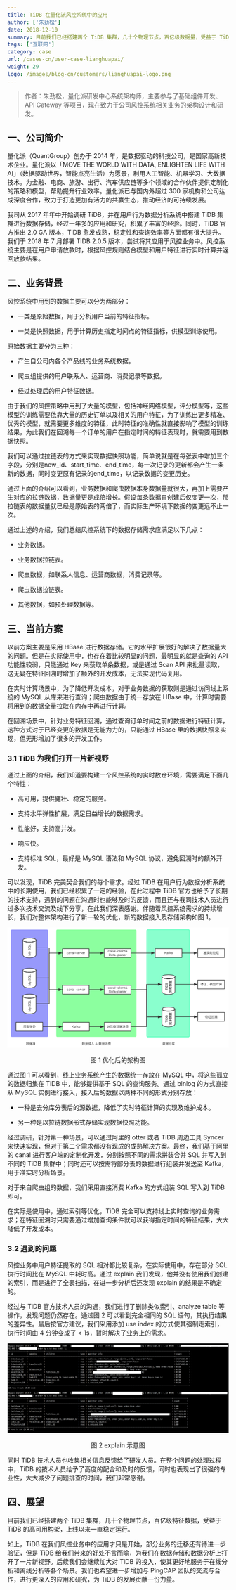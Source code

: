 ```yaml
---
title: TiDB 在量化派风控系统中的应用
author: ['朱劲松']
date: 2018-12-10
summary: 目前我们已经搭建两个 TiDB 集群，几十个物理节点，百亿级数据量，受益于 TiDB 的高可用构架，上线以来一直稳定运行。
tags: ['互联网']
category: case
url: /cases-cn/user-case-lianghuapai/
weight: 29
logo: /images/blog-cn/customers/lianghuapai-logo.png
---
```


>作者：朱劲松，量化派研发中心系统架构师，主要参与了基础组件开发、API Gateway 等项目，现在致力于公司风控系统相关业务的架构设计和研发。

## 一、公司简介

量化派（QuantGroup）创办于 2014 年，是数据驱动的科技公司，是国家高新技术企业。量化派以「MOVE THE WORLD WITH DATA, ENLIGHTEN LIFE WITH AI」（数据驱动世界，智能点亮生活）为愿景，利用人工智能、机器学习、大数据技术。为金融、电商、旅游、出行、汽车供应链等多个领域的合作伙伴提供定制化的策略和模型，帮助提升行业效率。量化派已与国内外超过 300 家机构和公司达成深度合作，致力于打造更加有活力的共赢生态，推动经济的可持续发展。

我司从 2017 年年中开始调研 TiDB，并在用户行为数据分析系统中搭建 TiDB 集群进行数据存储，经过一年多的应用和研究，积累了丰富的经验。同时，TiDB 官方推出 2.0 GA 版本，TiDB 愈发成熟，稳定性和查询效率等方面都有很大提升。我们于 2018 年 7 月部署 TiDB 2.0.5 版本，尝试将其应用于风控业务中。风控系统主要是在用户申请放款时，根据风控规则结合模型和用户特征进行实时计算并返回放款结果。

## 二、业务背景

风控系统中用到的数据主要可以分为两部分：

* 一类是原始数据，用于分析用户当前的特征指标。

* 一类是快照数据，用于计算历史指定时间点的特征指标，供模型训练使用。

原始数据主要分为三种：

* 产生自公司内各个产品线的业务系统数据。

* 爬虫组提供的用户联系人、运营商、消费记录等数据。

* 经过处理后的用户特征数据。

由于我们的风控策略中用到了大量的模型，包括神经网络模型，评分模型等，这些模型的训练需要依靠大量的历史订单以及相关的用户特征，为了训练出更多精准、优秀的模型，就需要更多维度的特征，此时特征的准确性就直接影响了模型的训练结果，为此我们在回溯每一个订单的用户在指定时间的特征表现时，就需要用到数据快照。

我们可以通过拉链表的方式来实现数据快照功能，简单说就是在每张表中增加三个字段，分别是new_id、start_time、end_time，每一次记录的更新都会产生一条新的数据，同时变更原有记录的end_time，以记录数据的变更历史。

通过上面的介绍可以看到，业务数据和爬虫数据本身数据量就很大，再加上需要产生对应的拉链数据，数据量更是成倍增长。假设每条数据自创建后仅变更一次，那拉链表的数据量就已经是原始表的两倍了，而实际生产环境下数据的变更远不止一次。

通过上述的介绍，我们总结风控系统下的数据存储需求应满足以下几点：

* 业务数据。

* 业务数据拉链表。

* 爬虫数据，如联系人信息、运营商数据，消费记录等。

* 爬虫数据拉链表。

* 其他数据，如预处理数据等。

## 三、当前方案

以前方案主要是采用 HBase 进行数据存储。它的水平扩展很好的解决了数据量大的问题。但是在实际使用中，也存在着比较明显的问题，最明显的就是查询的 API 功能性较弱，只能通过 Key 来获取单条数据，或是通过 Scan API 来批量读取，这无疑在特征回溯时增加了额外的开发成本，无法实现代码复用。

在实时计算场景中，为了降低开发成本，对于业务数据的获取则是通过访问线上系统的 MySQL 从库来进行查询；爬虫数据由于统一存放在 HBase 中，计算时需要将用到的数据全量拉取在内存中再进行计算。

在回溯场景中，针对业务特征回溯，通过查询订单时间之前的数据进行特征计算，这种方式对于已经变更的数据是无能为力的，只能通过 HBase 里的数据快照来实现，但无形增加了很多的开发工作。

### 3.1 TiDB 为我们打开一片新视野

通过上面的介绍，我们知道要构建一个风控系统的实时数仓环境，需要满足下面几个特性：

* 高可用，提供健壮、稳定的服务。

* 支持水平弹性扩展，满足日益增长的数据需求。

* 性能好，支持高并发。

* 响应快。

* 支持标准 SQL，最好是 MySQL 语法和 MySQL 协议，避免回溯时的额外开发。

可以发现，TiDB 完美契合我们的每个需求。经过 TiDB 在用户行为数据分析系统中的长期使用，我们已经积累了一定的经验，在此过程中 TiDB 官方也给予了长期的技术支持，遇到的问题在沟通时也能够及时的反馈，而且还与我司技术人员进行过多次技术交流及线下分享，在此我们深表感谢。伴随着风控系统需求的持续增长，我们对整体架构进行了新一轮的优化，新的数据接入及存储架构如图 1。

![1-优化后的架构图](media/user-case-lianghuapai/1.png)

<center>图 1  优化后的架构图</center>

通过图 1 可以看到，线上业务系统产生的数据统一存放在 MySQL 中，将这些孤立的数据归集在 TiDB 中，能够提供基于 SQL 的查询服务。通过 binlog 的方式直接从 MySQL 实例进行接入，接入后的数据以两种不同的形式分别存放：

* 一种是去分库分表后的源数据，降低了实时特征计算的实现及维护成本。

* 另一种是以拉链数据形式存储实现数据快照功能。

经过调研，针对第一种场景，可以通过阿里的 otter 或者 TiDB 周边工具 Syncer 来快速实现，但对于第二个需求都没有现成的成熟解决方案。最终，我们基于阿里的 canal 进行客户端的定制化开发，分别按照不同的需求拼装合并 SQL 并写入到不同的 TiDB 集群中；同时还可以按需将部分表的数据进行组装并发送至 Kafka，用于准实时分析场景。

对于来自爬虫组的数据，我们采用直接消费 Kafka 的方式组装 SQL 写入到 TiDB 即可。

在实际是使用中，通过索引等优化，TiDB 完全可以支持线上实时查询的业务需求；在特征回溯时只需要通过增加查询条件就可以获得指定时间的特征结果，大大降低了开发成本。

### 3.2 遇到的问题

风控业务中用户特征提取的 SQL 相对都比较复杂，在实际使用中，存在部分 SQL 执行时间比在 MySQL 中耗时高。通过 explain 我们发现，他并没有使用我们创建的索引，而是进行了全表扫描，在进一步分析后还发现 explain 的结果是不确定的。

经过与 TiDB 官方技术人员的沟通，我们进行了删除类似索引、analyze table 等操作，发现问题仍然存在。通过图 2 可以看到完全相同的 SQL 语句，其执行结果的差异性。最后按官方建议，我们采用添加 use index 的方式使其强制走索引，执行时间由 4 分钟变成了 < 1s，暂时解决了业务上的需求。

![2-explain 示意图](media/user-case-lianghuapai/2.png)


<center>图 2  explain 示意图</center>

同时 TiDB 技术人员也收集相关信息反馈给了研发人员。在整个问题的处理过程中，TiDB 的技术人员给予了高度的配合和及时的反馈，同时也表现出了很强的专业性，大大减少了问题排查的时间，我们非常感谢。

## 四、展望

目前我们已经搭建两个 TiDB 集群，几十个物理节点，百亿级特征数据，受益于 TiDB 的高可用构架，上线以来一直稳定运行。

如上，TiDB 在我们风控业务中的应用才只是开始，部分业务的迁移还有待进一步验证，但是 TiDB 给我们带来的好处不言而喻，为我们在数据存储和数据分析上打开了一片新视野。后续我们会继续加大对 TiDB 的投入，使其更好地服务于在线分析和离线分析等各个场景。我们也希望进一步增加与 PingCAP 团队的交流与合作，进行更深入的应用和研究，为 TiDB 的发展贡献一份力量。
